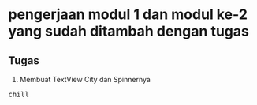# pengerjaan modul 1 dan modul ke-2 yang sudah ditambah dengan tugas
## Tugas
1. Membuat TextView City dan Spinnernya

<kbd>chill</kbd>
